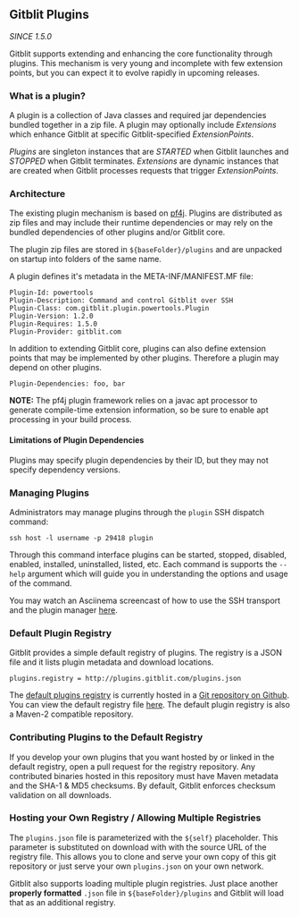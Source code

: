 
## Gitblit Plugins

*SINCE 1.5.0*

Gitblit supports extending and enhancing the core functionality through plugins.  This mechanism is very young and incomplete with few extension points, but you can expect it to evolve rapidly in upcoming releases.

### What is a plugin?

A plugin is a collection of Java classes and required jar dependencies bundled together in a zip file.  A plugin may optionally include *Extensions* which enhance Gitblit at specific Gitblit-specified *ExtensionPoints*.

*Plugins* are singleton instances that are *STARTED* when Gitblit launches and *STOPPED* when Gitblit terminates.  *Extensions* are dynamic instances that are created when Gitblit processes requests that trigger *ExtensionPoints*.

### Architecture

The existing plugin mechanism is based on [pf4j](https://github.com/decebals/pf4j).  Plugins are distributed as zip files and may include their runtime dependencies or may rely on the bundled dependencies of other plugins and/or Gitblit core.

The plugin zip files are stored in `${baseFolder}/plugins` and are unpacked on startup into folders of the same name.

A plugin defines it's metadata in the META-INF/MANIFEST.MF file:

    Plugin-Id: powertools
    Plugin-Description: Command and control Gitblit over SSH
    Plugin-Class: com.gitblit.plugin.powertools.Plugin
    Plugin-Version: 1.2.0
    Plugin-Requires: 1.5.0
    Plugin-Provider: gitblit.com

In addition to extending Gitblit core, plugins can also define extension points that may be implemented by other plugins.  Therefore a plugin may depend on other plugins.

    Plugin-Dependencies: foo, bar

**NOTE:**
The pf4j plugin framework relies on a javac apt processor to generate compile-time extension information, so be sure to enable apt processing in your build process.

#### Limitations of Plugin Dependencies

Plugins may specify plugin dependencies by their ID, but they may not specify dependency versions.

### Managing Plugins

Administrators may manage plugins through the `plugin` SSH dispatch command:

    ssh host -l username -p 29418 plugin

Through this command interface plugins can be started, stopped, disabled, enabled, installed, uninstalled, listed, etc.  Each command is supports the `--help` argument which will guide you in understanding the options and usage of the command.

You may watch an Asciinema screencast of how to use the SSH transport and the plugin manager [here](https://asciinema.org/a/9342).

### Default Plugin Registry

Gitblit provides a simple default registry of plugins. The registry is a JSON file and it lists plugin metadata and download locations.

    plugins.registry = http://plugins.gitblit.com/plugins.json

The [default plugins registry](http://plugins.gitblit.com) is currently hosted in a [Git repository on Github](https://github.com/gitblit-org/gitblit-registry).  You can view the default registry file [here](http://plugins.gitblit.com/plugins.json).  The default plugin registry is also a Maven-2 compatible repository.

### Contributing Plugins to the Default Registry

If you develop your own plugins that you want hosted by or linked in the default registry, open a pull request for the registry repository.  Any contributed binaries hosted in this repository must have Maven metadata and the SHA-1 & MD5 checksums.  By default, Gitblit enforces checksum validation on all downloads.

### Hosting your Own Registry / Allowing Multiple Registries

The `plugins.json` file is parameterized with the `${self}` placeholder.  This parameter is substituted on download with with the source URL of the registry file.  This allows you to clone and serve your own copy of this git repository or just serve your own `plugins.json` on your own network.

Gitblit also supports loading multiple plugin registries.  Just place another **properly formatted** `.json` file in `${baseFolder}/plugins` and Gitblit will load that as an additional registry.
